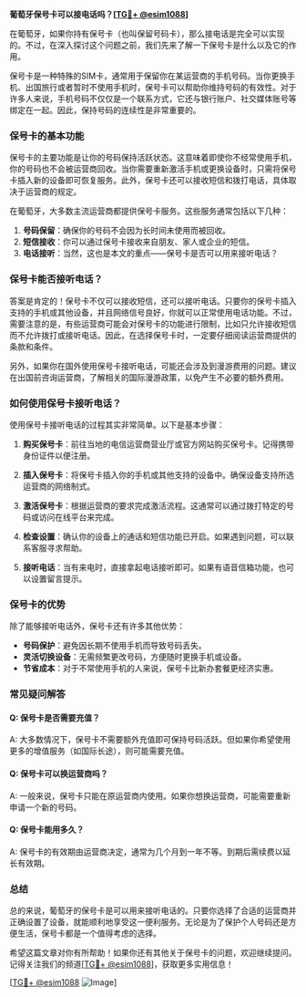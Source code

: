 **葡萄牙保号卡可以接电话吗？[[TG💪+ @esim1088](https://t.me/s/esim1088)]**

在葡萄牙，如果你持有保号卡（也叫保留号码卡），那么接电话是完全可以实现的。不过，在深入探讨这个问题之前，我们先来了解一下保号卡是什么以及它的作用。

保号卡是一种特殊的SIM卡，通常用于保留你在某运营商的手机号码。当你更换手机、出国旅行或者暂时不使用手机时，保号卡可以帮助你维持号码的有效性。对于许多人来说，手机号码不仅仅是一个联系方式，它还与银行账户、社交媒体账号等绑定在一起。因此，保持号码的连续性是非常重要的。

### **保号卡的基本功能**

保号卡的主要功能是让你的号码保持活跃状态。这意味着即使你不经常使用手机，你的号码也不会被运营商回收。当你需要重新激活手机或更换设备时，只需将保号卡插入新的设备即可恢复服务。此外，保号卡还可以接收短信和拨打电话，具体取决于运营商的规定。

在葡萄牙，大多数主流运营商都提供保号卡服务。这些服务通常包括以下几种：

1. **号码保留**：确保你的号码不会因为长时间未使用而被回收。
2. **短信接收**：你可以通过保号卡接收来自朋友、家人或企业的短信。
3. **电话接听**：当然，这也是本文的重点——保号卡是否可以用来接听电话？

### **保号卡能否接听电话？**

答案是肯定的！保号卡不仅可以接收短信，还可以接听电话。只要你的保号卡插入支持的手机或其他设备，并且网络信号良好，你就可以正常使用电话功能。不过，需要注意的是，有些运营商可能会对保号卡的功能进行限制，比如只允许接收短信而不允许拨打或接听电话。因此，在选择保号卡时，一定要仔细阅读运营商提供的条款和条件。

另外，如果你在国外使用保号卡接听电话，可能还会涉及到漫游费用的问题。建议在出国前咨询运营商，了解相关的国际漫游政策，以免产生不必要的额外费用。

### **如何使用保号卡接听电话？**

使用保号卡接听电话的过程其实非常简单。以下是基本步骤：

1. **购买保号卡**：前往当地的电信运营商营业厅或官方网站购买保号卡。记得携带身份证件以便注册。
   
2. **插入保号卡**：将保号卡插入你的手机或其他支持的设备中。确保设备支持所选运营商的网络制式。

3. **激活保号卡**：根据运营商的要求完成激活流程。这通常可以通过拨打特定的号码或访问在线平台来完成。

4. **检查设置**：确认你的设备上的通话和短信功能已开启。如果遇到问题，可以联系客服寻求帮助。

5. **接听电话**：当有来电时，直接拿起电话接听即可。如果有语音信箱功能，也可以设置留言提示。

### **保号卡的优势**

除了能够接听电话外，保号卡还有许多其他优势：

- **号码保护**：避免因长期不使用手机而导致号码丢失。
- **灵活切换设备**：无需频繁更改号码，方便随时更换手机或设备。
- **节省成本**：对于不常使用手机的人来说，保号卡比新办套餐更经济实惠。

### **常见疑问解答**

#### **Q: 保号卡是否需要充值？**
A: 大多数情况下，保号卡不需要额外充值即可保持号码活跃。但如果你希望使用更多的增值服务（如国际长途），则可能需要充值。

#### **Q: 保号卡可以换运营商吗？**
A: 一般来说，保号卡只能在原运营商内使用。如果你想换运营商，可能需要重新申请一个新的号码。

#### **Q: 保号卡能用多久？**
A: 保号卡的有效期由运营商决定，通常为几个月到一年不等。到期后需续费以延长有效期。

### **总结**

总的来说，葡萄牙的保号卡是可以用来接听电话的。只要你选择了合适的运营商并正确设置了设备，就能顺利地享受这一便利服务。无论是为了保护个人号码还是方便生活，保号卡都是一个值得考虑的选择。

希望这篇文章对你有所帮助！如果你还有其他关于保号卡的问题，欢迎继续提问。记得关注我们的频道[[TG💪+ @esim1088](https://t.me/s/esim1088)]，获取更多实用信息！

[[TG💪+ @esim1088](https://t.me/s/esim1088) ![Image](https://i.postimg.cc/4NQfJmqS/Snipaste-2025-05-13-00-14-12.png)]